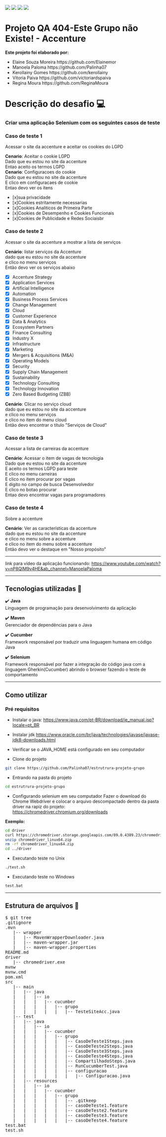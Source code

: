 ![](https://img.shields.io/badge/java-v.1.8-blue.svg)
![](https://img.shields.io/badge/cucumber-v.0.0.1-yellow.svg)
![](https://img.shields.io/badge/selenium-v.3.141.59-green.svg)
![](https://img.shields.io/badge/maven-v.3.3-orange.svg)
# Projeto QA 404-Este Grupo não Existe! - Accenture

<b>Este projeto foi elaborado por:</b>
<ul>
<li>Elaine Souza Moreira https://github.com/Elainemor</li>
<li>Manoela Paloma https://github.com/Palinha07</li>
<li>Kerollainy Gomes https://github.com/kerollainy</li>
<li>Vitoria Paiva https://github.com/victoriardspaiva</li>
<li>Regina Moura https://github.com/ReginaMoura</li>
</ul>

# Descrição do desafio :computer:
### Criar uma aplicação Selenium com os seguintes casos de teste
### Caso de teste 1
Acessar o site da accenture e aceitar os cookies do LGPD<br>

<b>Cenario</b>: Aceitar o cookie LGPD<br>
Dado que eu estou no site da accenture<br>
Entao aceito os termos LGPD<br>
<b>Cenario</b>: Configuracoes do cookie<br>
Dado que eu estou no site da accenture<br>
E clico em configuracaes de cookie<br>
Entao devo ver os itens<br>
- [x]sua privacidade<br>
- [x]Cookies estritamente necessarias<br>
- [x]Cookies Analiticos de Primeira Parte<br>
- [x]Cookies de Desempenho e Cookies Funcionais<br>
- [x]Cookies de Publicidade e Redes Sociaisbr<br>

### Caso de teste 2
Acessar o site da accenture a mostrar a lista de serviços<br>

<b>Cenário</b>: listar serviços da Accenture<br>
dado que eu estou no site da accenture<br>
e clico no menu serviços<br>
Então devo ver os serviços abaixo<br>
- [x] Accenture Strategy
- [x] Application Services
- [x] Artificial Intelligence
- [x] Automation
- [x] Business Process Services
- [x] Change Management
- [x] Cloud
- [x] Customer Experience
- [x] Data & Analytics
- [x] Ecosystem Partners
- [x] Finance Consulting
- [x] Industry X
- [x] Infrastructure
- [x] Marketing
- [x] Mergers & Acquisitions (M&A)
- [x] Operating Models
- [x] Security
- [x] Supply Chain Management
- [x] Sustainability
- [x] Technology Consulting
- [x] Technology Innovation
- [x] Zero Based Budgeting (ZBB)

<b>Cenário</b>: Clicar no serviço cloud<br>
dado que eu estou no site da accenture<br>
e clico no menu serviços<br>
e clico no item do menu cloud<br>
Então devo encontrar o título "Serviços de Cloud"<br>

### Caso de teste 3
Acessar a lista de carreiras da accenture<br>

<b>Cenário</b>: Acessar o item de vagas de tecnologia<br>
Dado que eu estou no site da accenture<br>
E aceito os termos LGPD para teste<br>
E clico no menu carreiras<br>
E clico no item procurar por vagas<br>
E digito no campo de busca Desenvolvedor<br>
E clico no botao procurar<br>
Entao devo encontrar vagas para programadores<br>

###  Caso de teste 4                     
Sobre a accenture<br>

<b>Cenário</b>: Ver as características da accenture<br>
dado que eu estou no site da accenture<br>
e clico no menu sobre a accenture<br>
e clico no item do menu sobre a accenture<br>
Então devo ver o destaque em "Nosso propósito"<br>

----------------------------------------------------------------------
link para vídeo da aplicação funcionando: https://www.youtube.com/watch?v=nP8QIM9v4HE&ab_channel=ManoelaPaloma<br>

----------------------------------------------------------------------

## Tecnologias utilizadas :bookmark_tabs:
:heavy_check_mark: <b>Java</b><br>
Linguagem de programação para desenvolvimento da aplicação<br>

:heavy_check_mark: <b>Maven</b><br>
Gerenciador de dependências para o Java<br>

:heavy_check_mark: <b>Cucumber</b><br>
Framework responsável por traduzir uma linguagem humana em código Java<br>

:heavy_check_mark: <b>Selenium</b><br>
Framework responsável por fazer a integração do código java com a linguagem Gherkin(Cucumber) abrindo o browser fazendo o teste de comportamento<br>

--------------------------------------------------------------------
## Como utilizar
### Pré requisitos
- Instalar o java:
https://www.java.com/pt-BR/download/ie_manual.jsp?locale=pt_BR
- Instalar jdk
https://www.oracle.com/br/java/technologies/javase/javase-jdk8-downloads.html
- Verificar se o JAVA_HOME está configurado em seu computador



- Clone do projeto
 ```bash
git clone https://github.com/Palinha07/estrutrura-projeto-grupo
 ```

- Entrando na pasta do projeto
 ```bash
cd estrutrura-projeto-grupo
 ```

- Configurando selenium em seu computador
Fazer o download do Chrome Webdriver e colocar o arquivo descompactado dentro da pasta driver na rapiz do projeto:<br>
https://chromedriver.chromium.org/downloads<br>

<b>Exemplo:</b><br>
 ```bash
cd driver
curl https://chromedriver.storage.googleapis.com/89.0.4389.23/chromedriver_linux64.zip
unzip chromedriver_linux64.zip
rm -rf chromedriver_linux64.zip
cd ../driver
 ```
- Executando teste no Unix
 ```bash
./test.sh
 ```

- Executando teste no Windows
 ```bash
test.bat
 ```

--------------------------------------------------------------------
## Estrutura de arquivos :file_folder:
<pre>
$ git tree
.gitignore
.mvn
   |-- wrapper
   |   |-- MavenWrapperDownloader.java
   |   |-- maven-wrapper.jar
   |   |-- maven-wrapper.properties
README.md
driver
   |-- chromedriver.exe
mvnw
mvnw.cmd
pom.xml
src
   |-- main
   |   |-- java
   |   |   |-- io
   |   |   |   |-- cucumber
   |   |   |   |   |-- grupo
   |   |   |   |   |   |-- TesteSiteAcc.java
   |-- test
   |   |-- java
   |   |   |-- io
   |   |   |   |-- cucumber
   |   |   |   |   |-- grupo
   |   |   |   |   |   |-- CasoDeTeste1Steps.java
   |   |   |   |   |   |-- CasoDeTeste2Steps.java
   |   |   |   |   |   |-- CasoDeTeste3Steps.java
   |   |   |   |   |   |-- CasoDeTeste4Steps.java
   |   |   |   |   |   |-- CompartilhadoSteps.java
   |   |   |   |   |   |-- RunCucumberTest.java
   |   |   |   |   |   |-- configuracao
   |   |   |   |   |   |   |-- Configuracao.java
   |   |-- resources
   |   |   |-- io
   |   |   |   |-- cucumber
   |   |   |   |   |-- grupo
   |   |   |   |   |   |-- .gitkeep
   |   |   |   |   |   |-- casoDeTeste1.feature
   |   |   |   |   |   |-- casoDeTeste2.feature
   |   |   |   |   |   |-- casoDeTeste3.feature
   |   |   |   |   |   |-- casoDeTeste4.feature
test.bat
test.sh

</pre>